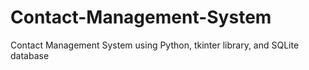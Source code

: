 # Contact-Management-System
Contact Management System using Python, tkinter library, and SQLite database
